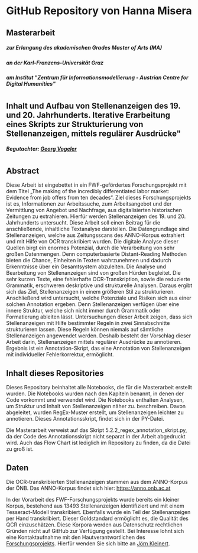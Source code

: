 # GitHub Repository von Hanna Misera


## Masterarbeit 

##### zur Erlangung des akademischen Grades Master of Arts (MA) 

##### an der Karl-Franzens-Universität Graz 
##### am Institut "Zentrum für Informationsmodellierung - Austrian Centre for Digital Humanities"

#


## Inhalt und Aufbau von Stellenanzeigen des 19. und 20. Jahrhunderts. Iterative Erarbeitung eines Skripts zur Strukturierung von Stellenanzeigen, mittels regulärer Ausdrücke" 



##### Begutachter: [Georg Vogeler](https://online.uni-graz.at/kfu_online/visitenkarte.show_vcard?pPersonenGruppe=3&pPersonenId=27A89EA24D11359E)
#



## Abstract
Diese Arbeit ist eingebettet in ein FWF-gefördertes Forschungsprojekt mit dem Titel „The making of the incredibly differentiated labor market: Evidence from job offers from ten decades“. Ziel dieses Forschungsprojekts ist es, Informationen zur Arbeitssuche, zum Arbeitsangebot und der Vermittlung von Angebot und Nachfrage, aus digitalisierten historischen Zeitungen zu extrahieren. Hierfür werden Stellenanzeigen des 19. und 20. Jahrhunderts untersucht. Diese Arbeit soll einen Beitrag für die anschließende, inhaltliche Textanalyse darstellen.
Die Datengrundlage sind Stellenanzeigen, welche aus Zeitungsscans des ANNO-Korpus extrahiert und mit Hilfe von OCR transkribiert wurden. Die digitale Analyse dieser Quellen birgt ein enormes Potenzial, durch die Verarbeitung von sehr großen Datenmengen. Denn computerbasierte Distant-Reading Methoden bieten die Chance, Einheiten in Texten wahrzunehmen und dadurch Erkenntnisse über ein Gesamtsystem abzuleiten. 
Die Analyse und Bearbeitung von Stellenanzeigen sind von großen Hürden begleitet. Die sehr kurzen Texte, eine fehlerhafte OCR-Transkription, sowie die reduzierte Grammatik, erschweren deskriptive und strukturelle Analysen. Daraus ergibt sich das Ziel, Stellenanzeigen in einem größeren Stil zu strukturieren. Anschließend wird untersucht, welche Potenziale und Risiken sich aus einer solchen Annotation ergeben.
Denn Stellenanzeigen verfügen über eine innere Struktur, welche sich nicht immer durch Grammatik oder Formatierung ableiten lässt. 
Untersuchungen dieser Arbeit zeigen, dass sich Stellenanzeigen mit Hilfe bestimmter Regeln in zwei Sinnabschnitte strukturieren lassen. Diese Regeln können  niemals auf sämtliche Stellenanzeigen angewendet werden. Deshalb besteht der Vorschlag dieser Arbeit darin, Stellenanzeigen mittels regulärer Ausdrücke zu annotieren. Ergebnis ist ein Annotation-Skript, das eine Annotation von Stellenanzeigen mit individueller Fehlerkorrektur, ermöglicht. 

## Inhalt dieses Repositories 
Dieses Repository beinhaltet alle Notebooks, die für die Masterarbeit erstellt wurden. 
Die Notebooks wurden nach den Kapiteln benannt, in denen der Code vorkommt und verwendet wird. 
Die Notebooks enthalten Analysen, um Struktur und Inhalt von Stellenanzeigen näher  zu. beschreiben. Davon abgeleitet, wurden RegEx-Muster erstellt, um Stellenanzeigen leichter zu annotieren. Dieses Annotationsskript, findet sich in der PY-Datei. 

Die Masterarbeit verweist auf das Skript 5.2.2_regex_annotation_skript.py, da der Code des Annotationsskript nicht separat in der Arbeit abgedruckt wird. Auch das Flow Chart ist lediglich im Repository zu finden, da die Datei zu groß ist. 


## Daten 
Die OCR-transkribierten Stellenanzeigen stammen aus dem ANNO-Korpus der ÖNB. Das ANNO-Korpus findet sich hier: https://anno.onb.ac.at 

In der Vorarbeit des FWF-Forschungsprojekts wurde bereits ein kleiner Korpus, bestehend aus 13493 Stellenanzeigen identifiziert und mit einem Tesseract-Modell transkribiert. Ebenfalls wurde ein Teil der Stellenanzeigen per Hand transkribiert. Dieser Goldstandard ermöglicht es, die Qualität des QCR einzuschätzen.
Diese Korpora werden aus Datenschutz rechtlichen Gründen nicht auf GitHub zur Verfügung gestellt. Bei Interesse lohnt sich eine Kontaktaufnahme mit den Hautverantwortlichen des [Forschungsprojekts](https://online.uni-graz.at/kfu_online/wbForschungsportal.cbShowPortal?pPersonNr=80075&pMode=E&pCallType=PROJ&pLevel=PERS). 
Hierfür wenden Sie sich bitte an [Jörn Kleinert](https://online.uni-graz.at/kfu_online/visitenkarte.show_vcard?pPersonenId=3C898C155E0707D9&pPersonenGruppe=3). 
